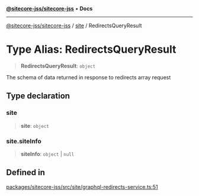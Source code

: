 [**@sitecore-jss/sitecore-jss**](../../README.md) • **Docs**

***

[@sitecore-jss/sitecore-jss](../../README.md) / [site](../README.md) / RedirectsQueryResult

# Type Alias: RedirectsQueryResult

> **RedirectsQueryResult**: `object`

The schema of data returned in response to redirects array request

## Type declaration

### site

> **site**: `object`

### site.siteInfo

> **siteInfo**: `object` \| `null`

## Defined in

[packages/sitecore-jss/src/site/graphql-redirects-service.ts:51](https://github.com/Sitecore/jss/blob/fe1d78ae02ea5d97f1dff80e45e93416079d4dc7/packages/sitecore-jss/src/site/graphql-redirects-service.ts#L51)

